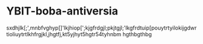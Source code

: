 # YBIT-boba-antiversia
sxdhjlk[;',mnbfvghyp[]\'lkjhiop[';kjgfrdgjl;pkjtgjl;'lkgfrdtuip[pouytrtyilokijgdwrtioliuytrtlkhfrgjkl,jhgtfj,kt5yjhyt5hgtr54tyhnbm hgthbgthbg
